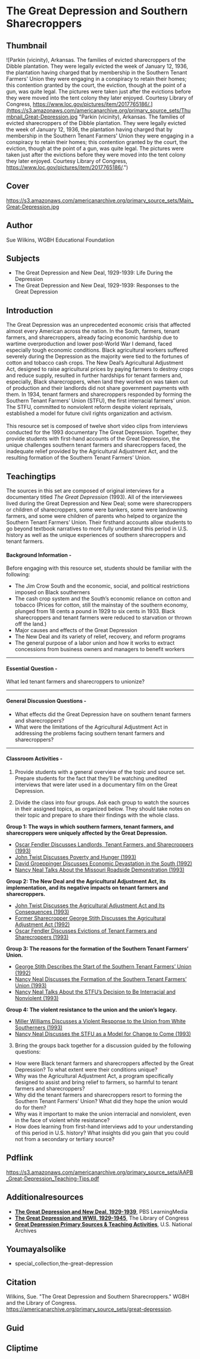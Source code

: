 # The Great Depression and Southern Sharecroppers

## Thumbnail

![Parkin (vicinity), Arkansas. The families of evicted sharecroppers of the Dibble plantation. They were legally evicted the week of January 12, 1936, the plantation having charged that by membership in the Southern Tenant Farmers' Union they were engaging in a conspiracy to retain their homes; this contention granted by the court, the eviction, though at the point of a gun, was quite legal. The pictures were taken just after the evictions before they were moved into the tent colony they later enjoyed. Courtesy Library of Congress, https://www.loc.gov/pictures/item/2017765186/.](https://s3.amazonaws.com/americanarchive.org/primary_source_sets/Thumbnail_Great-Depression.jpg "Parkin (vicinity), Arkansas. The families of evicted sharecroppers of the Dibble plantation. They were legally evicted the week of January 12, 1936, the plantation having charged that by membership in the Southern Tenant Farmers' Union they were engaging in a conspiracy to retain their homes; this contention granted by the court, the eviction, though at the point of a gun, was quite legal. The pictures were taken just after the evictions before they were moved into the tent colony they later enjoyed. Courtesy Library of Congress, https://www.loc.gov/pictures/item/2017765186/.")

## Cover
https://s3.amazonaws.com/americanarchive.org/primary_source_sets/Main_Great-Depression.jpg

## Author

Sue Wilkins, WGBH Educational Foundatiion

## Subjects

- The Great Depression and New Deal, 1929-1939: Life During the Depression
- The Great Depression and New Deal, 1929-1939: Responses to the Great Depression

## Introduction

The Great Depression was an unprecedented economic crisis that affected almost every American across the nation. In the South, farmers, tenant farmers, and sharecroppers, already facing economic hardship due to wartime overproduction and lower post-World War I demand, faced especially tough economic conditions. Black agricultural workers suffered severely during the Depression as the majority were tied to the fortunes of cotton and tobacco cash crops. The New Deal’s Agricultural Adjustment Act, designed to raise agricultural prices by paying farmers to destroy crops and reduce supply, resulted in further hardships for tenant farmers and, especially, Black sharecroppers, when land they worked on was taken out of production and their landlords did not share government payments with them. In 1934, tenant farmers and sharecroppers responded by forming the Southern Tenant Farmers’ Union (STFU), the first interracial farmers’ union. The STFU, committed to nonviolent reform despite violent reprisals, established a model for future civil rights organization and activism.
<br><br>
This resource set is composed of twelve short video clips from interviews conducted for the 1993 documentary The Great Depression. Together, they provide students with first-hand accounts of the Great Depression, the unique challenges southern tenant farmers and sharecroppers faced, the inadequate relief provided by the Agricultural Adjustment Act, and the resulting formation of the Southern Tenant Farmers’ Union.


## Teachingtips

The sources in this set are composed of original interviews for a documentary titled *The Great Depression* (1993). All of the interviewees lived during the Great Depression and New Deal; some were sharecroppers or children of sharecroppers, some were bankers, some were landowning farmers, and some were children of parents who helped to organize the Southern Tenant Farmers’ Union. Their firsthand accounts allow students to go beyond textbook narratives to more fully understand this period in U.S. history as well as the unique experiences of southern sharecroppers and tenant farmers. 

#### Background Information -

Before engaging with this resource set, students should be familiar with the following:

- The Jim Crow South and the economic, social, and political restrictions imposed on Black southerners
- The cash crop system and the South’s economic reliance on cotton and tobacco
(Prices for cotton, still the mainstay of the southern economy, plunged from 18 cents a pound in 1929 to six cents in 1933. Black sharecroppers and tenant farmers were reduced to starvation or thrown off the land.)
- Major causes and effects of the Great Depression
- The New Deal and its variety of relief, recovery, and reform programs
- The general purpose of a labor union and how it works to extract concessions from business owners and managers to benefit workers

<hr>

#### Essential Question - 

What led tenant farmers and sharecroppers to unionize?

<hr>

#### General Discussion Questions -

- What effects did the Great Depression have on southern tenant farmers and sharecroppers?
- What were the limitations of the Agricultural Adjustment Act in addressing the problems facing southern tenant farmers and sharecroppers?

<hr>

#### Classroom Activities -

1. Provide students with a general overview of the topic and source set. Prepare students for the fact that they’ll be watching unedited interviews that were later used in a documentary film on the Great Depression.

2. Divide the class into four groups. Ask each group to watch the sources in their assigned topics, as organized below. They should take notes on their topic and prepare to share their findings with the whole class.

**Group 1: The ways in which southern farmers, tenant farmers, and sharecroppers were uniquely affected by the Great Depression.**

- [Oscar Fendler Discusses Landlords, Tenant Farmers, and Sharecroppers (1993)](https://americanarchive.org/primary_source_sets/great-depression/1_151-8w3804z53c)
- [John Twist Discusses Poverty and Hunger (1993)](https://americanarchive.org/primary_source_sets/great-depression/2_151-rv0cv4cj90)
- [David Groeppinger Discusses Economic Devastation in the South (1992)](https://americanarchive.org/primary_source_sets/great-depression/3_151-5m6251g16w)
- [Nancy Neal Talks About the Missouri Roadside Demonstration (1993)](https://americanarchive.org/primary_source_sets/great-depression/4_151-3f4kk94t5p)

**Group 2: The New Deal and the Agricultural Adjustment Act, its implementation, and its negative impacts on tenant farmers and sharecroppers.**

- [John Twist Discusses the Agricultural Adjustment Act and Its Consequences (1993)](https://americanarchive.org/primary_source_sets/great-depression/5_151-rv0cv4cj90)
- [Former Sharecropper George Stith Discusses the Agricultural Adjustment Act (1992)](https://americanarchive.org/primary_source_sets/great-depression/6_151-nk3610wj5c)
- [Oscar Fendler Discusses Evictions of Tenant Farmers and Sharecroppers (1993)](https://americanarchive.org/primary_source_sets/great-depression/7_151-gq6qz2340h)

**Group 3: The reasons for the formation of the Southern Tenant Farmers’ Union.**

- [George Stith Describes the Start of the Southern Tenant Farmers’ Union (1992)](https://americanarchive.org/primary_source_sets/great-depression/8_151-nk3610wj5c)
- [Nancy Neal Discusses the Formation of the Southern Tenant Farmers’ Union (1993)](https://americanarchive.org/primary_source_sets/great-depression/9_151-gm81j97z4z)
- [Nancy Neal Talks About the STFU’s Decision to Be Interracial and Nonviolent (1993)](https://americanarchive.org/primary_source_sets/great-depression/10_151-gm81j97z4z)

**Group 4: The violent resistance to the union and the union’s legacy.**

- [Miller Williams Discusses a Violent Response to the Union from White Southerners (1993)](https://americanarchive.org/primary_source_sets/great-depression/11_151-bz6154f72d)
- [Nancy Neal Discusses the STFU as a Model for Change to Come (1993)](https://americanarchive.org/primary_source_sets/great-depression/12_151-st7dr2q284)

3. Bring the groups back together for a discussion guided by the following questions:

- How were Black tenant farmers and sharecroppers affected by the Great Depression? To what extent were their conditions unique?
- Why was the Agricultural Adjustment Act, a program specifically designed to assist and bring relief to farmers, so harmful to tenant farmers and sharecroppers?
- Why did the tenant farmers and sharecroppers resort to forming the Southern Tenant Farmers’ Union? What did they hope the union would do for them?
- Why was it important to make the union interracial and nonviolent, even in the face of violent white resistance?
- How does learning from first-hand interviews add to your understanding of this period in U.S. history? What insights did you gain that you could not from a secondary or tertiary source?


## Pdflink

https://s3.amazonaws.com/americanarchive.org/primary_source_sets/AAPB_Great-Depression_Teaching-Tips.pdf

## Additionalresources

- [**The Great Depression and New Deal, 1929-1939**](https://mass.pbslearningmedia.org/collection/us-history-collection/era/the-great-depression-and-new-deal-19291939/), PBS LearningMedia
- [**The Great Depression and WWII, 1929-1945**](https://www.loc.gov/classroom-materials/united-states-history-primary-source-timeline/great-depression-and-world-war-ii-1929-1945/), The Library of Congress
- [**Great Depression Primary Sources & Teaching Activities**](https://education.blogs.archives.gov/2021/02/18/great-depression-2/), U.S. National Archives

## Youmayalsolike
- special_collection,the-great-depression

## Citation

Wilkins, Sue. "The Great Depression and Southern Sharecroppers." WGBH and the Library of Congress. https://americanarchive.org/primary_source_sets/great-depression.

## Guid
## Cliptime
